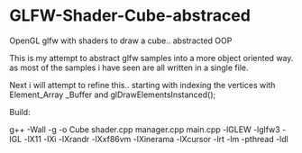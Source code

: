 # GLFW-Shader-Cube-abstraced
OpenGL glfw with shaders to draw a cube.. abstracted OOP

This is my attempt to abstract glfw samples into a more object oriented way. as most of the samples i have seen are all written in a single file.

Next i will attempt to refine this.. starting with indexing the vertices with Element_Array _Buffer and glDrawElementsInstanced();

Build:

g++ -Wall -g -o Cube shader.cpp manager.cpp main.cpp -lGLEW -lglfw3 -lGL -lX11 -lXi -lXrandr -lXxf86vm -lXinerama -lXcursor -lrt -lm -pthread -ldl

